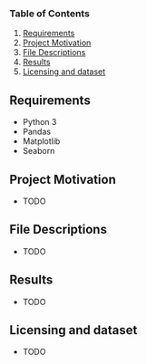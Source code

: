 ### Table of Contents

1. [Requirements](#requirements)
2. [Project Motivation](#motivation)
3. [File Descriptions](#files)
4. [Results](#results)
5. [Licensing and dataset](#licensing-data)

## Requirements <a name="requirements"></a>

- Python 3
- Pandas
- Matplotlib
- Seaborn

## Project Motivation<a name="motivation"></a>

- TODO

## File Descriptions <a name="files"></a>


- TODO

## Results<a name="results"></a>

- TODO

## Licensing and dataset<a name="licensing-data"></a>

- TODO

